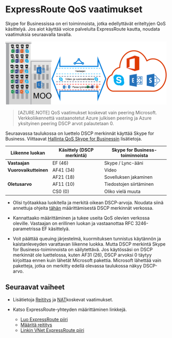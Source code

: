 <properties
   pageTitle="QoS vaatimukset ExpressRoute | Microsoft Azure"
   description="Tällä sivulla on vaatimukset määrittämisestä ja hallinnasta QoS ExpressRoute piirit."
   documentationCenter="na"
   services="expressroute"
   authors="cherylmc"
   manager="carmonm"
   editor=""/>
<tags
   ms.service="expressroute"
   ms.devlang="na"
   ms.topic="get-started-article"
   ms.tgt_pltfrm="na"
   ms.workload="infrastructure-services"
   ms.date="10/10/2016"
   ms.author="cherylmc"/>

# <a name="expressroute-qos-requirements"></a>ExpressRoute QoS vaatimukset

Skype for Businessissa on eri toiminnoista, jotka edellyttävät eriteltyjen QoS käsittelyä. Jos aiot käyttää voice palveluita ExpressRoute kautta, noudata vaatimuksia seuraavalla tavalla.

![](./media/expressroute-qos/expressroute-qos.png)

>[AZURE.NOTE] QoS vaatimukset koskevat vain peering Microsoft. Verkkoliikennettä vastaanotetut Azure julkisen peering ja Azure yksityinen peering DSCP arvot palautetaan 0. 

Seuraavassa taulukossa on luettelo DSCP merkinnät käyttää Skype for Business. Viittaavat [Hallinta QoS Skype for Businessin](https://technet.microsoft.com/library/gg405409.aspx) lisätietoja.

| **Liikenne luokan** | **Käsittely (DSCP merkintä)** | **Skype for Business-toiminnoista** |
|---|---|---|
| **Vastaajan** | EF (46) | Skype / Lync-ääni |
| **Vuorovaikutteinen** | AF41 (34) | Video |
|   | AF21 (18) | Sovelluksen jakaminen | 
| **Oletusarvo** | AF11 (10) | Tiedostojen siirtäminen|
|   | CS0 (0) | Oliko vielä muuta| 


- Olisi työtaakkaa luokitella ja merkitä oikean DSCP-arvoja. Noudata siinä annettuja ohjeita [tähän](https://technet.microsoft.com/library/gg405409.aspx) määrittämisestä DSCP merkinnät verkossa.

- Kannattaako määrittäminen ja tukee useita QoS olevien verkossa oleville. Vastaajan on erillinen luokan ja vastaanottaa RFC 3246-parametrissa EF käsittelyä. 

- Voit päättää queuing järjestelmä, kuormituksen tunnistus käytännön ja kaistanleveyden varattavan liikenne luokka. Mutta DSCP merkintä Skype for Business-toiminnoista on säilytettävä. Jos käytössäsi on DSCP merkinnät ole luettelossa, kuten AF31 (26), DSCP arvoksi 0 täytyy kirjoittaa ennen kuin lähetät Microsoft pakettia. Microsoft lähettää vain paketteja, jotka on merkitty edellä olevassa taulukossa näkyy DSCP-arvo. 

## <a name="next-steps"></a>Seuraavat vaiheet

- Lisätietoja [Reititys](expressroute-routing.md) ja [NAT](expressroute-nat.md)koskevat vaatimukset.
- Katso ExpressRoute-yhteyden määrittäminen linkkejä.

    - [Luo ExpressRoute piiri](expressroute-howto-circuit-classic.md)
    - [Määritä reititys](expressroute-howto-routing-classic.md)
    - [Linkin VNet ExpressRoute piiri](expressroute-howto-linkvnet-classic.md)
